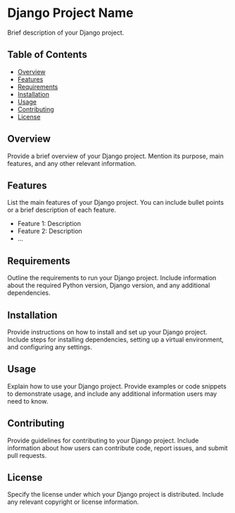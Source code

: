 # Django Project Name

Brief description of your Django project.

## Table of Contents

- [Overview](#overview)
- [Features](#features)
- [Requirements](#requirements)
- [Installation](#installation)
- [Usage](#usage)
- [Contributing](#contributing)
- [License](#license)

## Overview

Provide a brief overview of your Django project. Mention its purpose, main features, and any other relevant information.

## Features

List the main features of your Django project. You can include bullet points or a brief description of each feature.

- Feature 1: Description
- Feature 2: Description
- ...

## Requirements

Outline the requirements to run your Django project. Include information about the required Python version, Django version, and any additional dependencies.

## Installation

Provide instructions on how to install and set up your Django project. Include steps for installing dependencies, setting up a virtual environment, and configuring any settings.

## Usage

Explain how to use your Django project. Provide examples or code snippets to demonstrate usage, and include any additional information users may need to know.

## Contributing

Provide guidelines for contributing to your Django project. Include information about how users can contribute code, report issues, and submit pull requests.

## License

Specify the license under which your Django project is distributed. Include any relevant copyright or license information.

